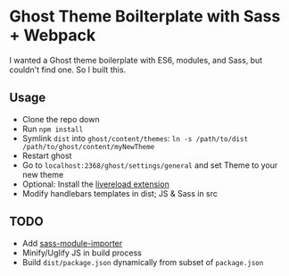 # Ghost Theme Boilterplate with Sass + Webpack

I wanted a Ghost theme boilerplate with ES6, modules, and Sass, but couldn't
find one. So I built this.

## Usage
- Clone the repo down
- Run `npm install`
- Symlink `dist` into `ghost/content/themes`:
  `ln -s /path/to/dist /path/to/ghost/content/myNewTheme`
- Restart ghost
- Go to `localhost:2368/ghost/settings/general` and set Theme to your new theme
- Optional: Install the [livereload extension](https://chrome.google.com/webstore/detail/livereload/jnihajbhpnppcggbcgedagnkighmdlei?hl=en)
- Modify handlebars templates in dist; JS & Sass in src

## TODO
- Add [sass-module-importer](https://www.npmjs.com/package/sass-module-importer)
- Minify/Uglify JS in build process
- Build `dist/package.json` dynamically from subset of `package.json`
